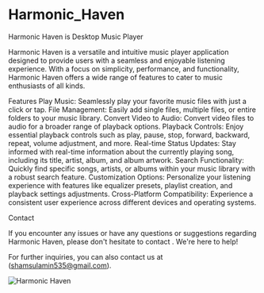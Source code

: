 # Harmonic_Haven
Harmonic Haven is Desktop Music Player

Harmonic Haven is a versatile and intuitive music player application designed to provide users with a seamless and enjoyable listening experience. With a focus on simplicity, performance, and functionality, Harmonic Haven offers a wide range of features to cater to music enthusiasts of all kinds.

Features
Play Music: Seamlessly play your favorite music files with just a click or tap. File Management: Easily add single files, multiple files, or entire folders to your music library. Convert Video to Audio: Convert video files to audio for a broader range of playback options. Playback Controls: Enjoy essential playback controls such as play, pause, stop, forward, backward, repeat, volume adjustment, and more. Real-time Status Updates: Stay informed with real-time information about the currently playing song, including its title, artist, album, and album artwork. Search Functionality: Quickly find specific songs, artists, or albums within your music library with a robust search feature. Customization Options: Personalize your listening experience with features like equalizer presets, playlist creation, and playback settings adjustments. Cross-Platform Compatibility: Experience a consistent user experience across different devices and operating systems.

Contact

If you encounter any issues or have any questions or suggestions regarding Harmonic Haven, please don't hesitate to contact . We're here to help!

For further inquiries, you can also contact us at (shamsulamin535@gmail.com).

![Harmonic Haven](https://github.com/SHAMSULAMINKHAN/Harmonic_Haven/assets/147368728/699c3a25-65d9-4f62-ab34-01a84ec2c3d2)
